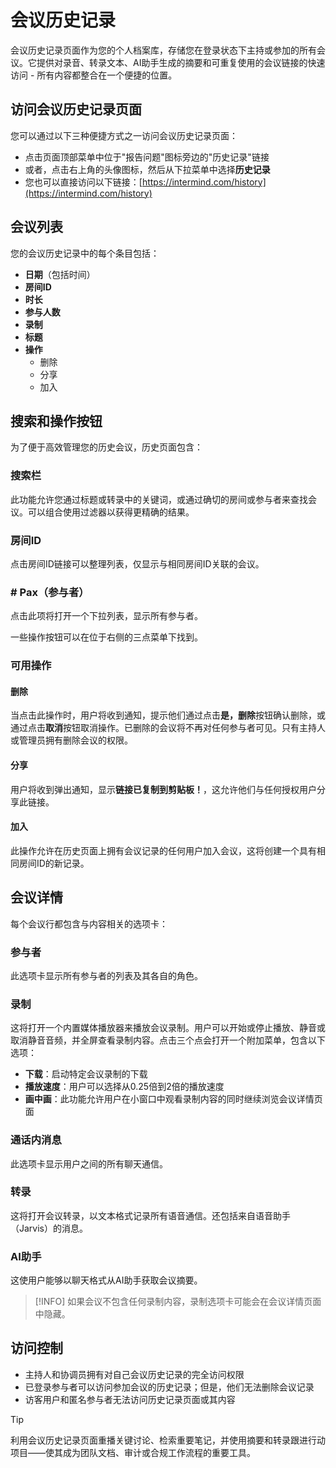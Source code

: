 # 会议历史记录

会议历史记录页面作为您的个人档案库，存储您在登录状态下主持或参加的所有会议。它提供对录音、转录文本、AI助手生成的摘要和可重复使用的会议链接的快速访问 - 所有内容都整合在一个便捷的位置。

## 访问会议历史记录页面

您可以通过以下三种便捷方式之一访问会议历史记录页面：

- 点击页面顶部菜单中位于"报告问题"图标旁边的"历史记录"链接
- 或者，点击右上角的头像图标，然后从下拉菜单中选择**历史记录**
- 您也可以直接访问以下链接：[https://intermind.com/history](https://intermind.com/history)

## 会议列表

您的会议历史记录中的每个条目包括：

- **日期**（包括时间）
- **房间ID**
- **时长**
- **参与人数**
- **录制**
- **标题**
- **操作**
  - 删除
  - 分享
  - 加入

## 搜索和操作按钮

为了便于高效管理您的历史会议，历史页面包含：

### 搜索栏

此功能允许您通过标题或转录中的关键词，或通过确切的房间或参与者来查找会议。可以组合使用过滤器以获得更精确的结果。

### 房间ID

点击房间ID链接可以整理列表，仅显示与相同房间ID关联的会议。

### # Pax（参与者）

点击此项将打开一个下拉列表，显示所有参与者。

一些操作按钮可以在位于右侧的三点菜单下找到。

### 可用操作

#### 删除

当点击此操作时，用户将收到通知，提示他们通过点击**是，删除**按钮确认删除，或通过点击**取消**按钮取消操作。已删除的会议将不再对任何参与者可见。只有主持人或管理员拥有删除会议的权限。

#### 分享

用户将收到弹出通知，显示**链接已复制到剪贴板！**，这允许他们与任何授权用户分享此链接。

#### 加入

此操作允许在历史页面上拥有会议记录的任何用户加入会议，这将创建一个具有相同房间ID的新记录。

## 会议详情

每个会议行都包含与内容相关的选项卡：

### 参与者

此选项卡显示所有参与者的列表及其各自的角色。

### 录制

这将打开一个内置媒体播放器来播放会议录制。用户可以开始或停止播放、静音或取消静音音频，并全屏查看录制内容。点击三个点会打开一个附加菜单，包含以下选项：

- **下载**：启动特定会议录制的下载
- **播放速度**：用户可以选择从0.25倍到2倍的播放速度
- **画中画**：此功能允许用户在小窗口中观看录制内容的同时继续浏览会议详情页面

### 通话内消息

此选项卡显示用户之间的所有聊天通信。

### 转录

这将打开会议转录，以文本格式记录所有语音通信。还包括来自语音助手（Jarvis）的消息。

### AI助手

这使用户能够以聊天格式从AI助手获取会议摘要。

> [!INFO]
> 如果会议不包含任何录制内容，录制选项卡可能会在会议详情页面中隐藏。

## 访问控制

- 主持人和协调员拥有对自己会议历史记录的完全访问权限
- 已登录参与者可以访问参加会议的历史记录；但是，他们无法删除会议记录
- 访客用户和匿名参与者无法访问历史记录页面或其内容

> [!TIP]
> 利用会议历史记录页面重播关键讨论、检索重要笔记，并使用摘要和转录跟进行动项目——使其成为团队文档、审计或合规工作流程的重要工具。